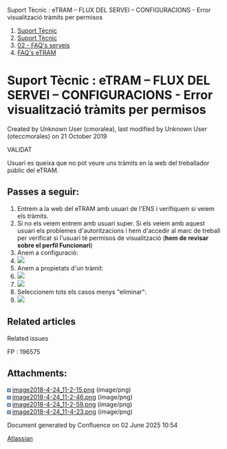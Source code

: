Suport Tècnic : eTRAM – FLUX DEL SERVEI – CONFIGURACIONS - Error visualització tràmits per permisos  

1.  [Suport Tècnic](index.html)
2.  [Suport Tècnic](13893782.html)
3.  [02 - FAQ's serveis](26313393.html)
4.  [FAQ's eTRAM](28705567.html)

Suport Tècnic : eTRAM – FLUX DEL SERVEI – CONFIGURACIONS - Error visualització tràmits per permisos
===================================================================================================

Created by Unknown User (cmoralea), last modified by Unknown User (oteccmorales) on 21 October 2019

VALIDAT

  

  

Usuari es queixa que no pot veure uns tràmits en la web del treballador públic del eTRAM.

Passes a seguir:
----------------

1.  Entrem a la web del eTRAM amb usuari de l'ENS i verifiquem si veiem els tràmits.
2.  Si no els veiem entrem amb usuari super. Si els veiem amb aquest usuari els problemes d'autoritzacions i hem d'accedir al marc de treball per verificat si l'usuari té permisos de visualització (**hem de revisar sobre el perfil Funcionari**)
3.  Anem a configuració:
4.  ![](attachments/26313638/26316523.png)
5.  Anem a propietats d'un tràmit:
6.  ![](attachments/26313638/26316525.png)
7.  ![](attachments/26313638/26316524.png)
8.  Seleccionem tots els casos menys "eliminar":
9.  ![](attachments/26313638/26316519.png)

  

Related articles
----------------

  

Related issues

FP : 196575

Attachments:
------------

![](images/icons/bullet_blue.gif) [image2018-4-24\_11-2-15.png](attachments/26313638/26316523.png) (image/png)  
![](images/icons/bullet_blue.gif) [image2018-4-24\_11-2-46.png](attachments/26313638/26316525.png) (image/png)  
![](images/icons/bullet_blue.gif) [image2018-4-24\_11-2-59.png](attachments/26313638/26316524.png) (image/png)  
![](images/icons/bullet_blue.gif) [image2018-4-24\_11-4-23.png](attachments/26313638/26316519.png) (image/png)  

Document generated by Confluence on 02 June 2025 10:54

[Atlassian](http://www.atlassian.com/)